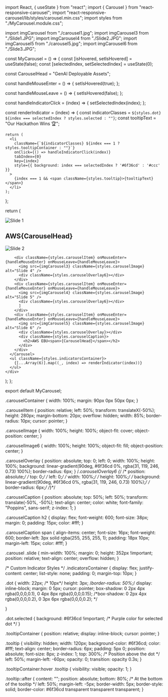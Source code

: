 
import React, { useState } from "react";
import { Carousel } from "react-responsive-carousel";
import "react-responsive-carousel/lib/styles/carousel.min.css";
import styles from "./MyCarousel.module.css";

import imgCarousel from "./carousel1.jpg";
import imgCarousel3 from "./Slide1.JPG";
import imgCarousel4 from "./Slide2.JPG";
import imgCarousel5 from "./carousel5.jpg";
import imgCarousel6 from "./Slide3.JPG";

const MyCarousel = () => {
  const [isHovered, setIsHovered] = useState(false);
  const [selectedIndex, setSelectedIndex] = useState(0);
  
  const CarouselHead = "GenAI Deployable Assets";

  const handleMouseEnter = () => {
    setIsHovered(true);
  };

  const handleMouseLeave = () => {
    setIsHovered(false);
  };

  const handleIndicatorClick = (index) => {
    setSelectedIndex(index);
  };

  const renderIndicator = (index) => {
    const indicatorClasses = `${styles.dot} ${index === selectedIndex ? styles.selected : ""}`;
    const tooltipText = "Our Hackathon Wins 🏆";

    return (
      <li
        className={`${indicatorClasses} ${index === 1 ? styles.tooltipContainer : ""}`}
        onClick={() => handleIndicatorClick(index)}
        tabIndex={0}
        key={index}
        style={{ background: index === selectedIndex ? '#6f36cd' : '#ccc' }}
      >
        {index === 1 && <span className={styles.tooltip}>{tooltipText}</span>}
      </li>
    );
  };

  return (
    <div className={styles.carouselContainer}>
      <Carousel
        selectedItem={selectedIndex}
        onChange={handleIndicatorClick}
        showArrows={false}
        showThumbs={false}
        showIndicators={false}
        infiniteLoop={true}
        autoPlay={!isHovered}
        showStatus={false}
        interval={2000}
        stopOnHover={false}
        className={styles.customIndicator}
      >
        <div className={styles.carouselItem} onMouseEnter={handleMouseEnter} onMouseLeave={handleMouseLeave}>
          <img src={imgCarousel} className={styles.carouselImage} alt="Slide 1" />
          <div className={styles.carouselOverlay}></div>
          <div className={styles.carouselCaption}>
            <h2>AWS<span>{CarouselHead}</span></h2>
          </div>
        </div>
        <div className={styles.carouselItem} onMouseEnter={handleMouseEnter} onMouseLeave={handleMouseLeave}>
          <img src={imgCarousel6} className={styles.carouselImage6} alt="Slide 2" />
          <div className={styles.carouselOverlay6}></div>
        </div>
        
        <div className={styles.carouselItem} onMouseEnter={handleMouseEnter} onMouseLeave={handleMouseLeave}>
          <img src={imgCarousel3} className={styles.carouselImage} alt="Slide 4" />
          <div className={styles.carouselOverlay6}></div>
        </div>
        <div className={styles.carouselItem} onMouseEnter={handleMouseEnter} onMouseLeave={handleMouseLeave}>
          <img src={imgCarousel4} className={styles.carouselImage} alt="Slide 5" />
          <div className={styles.carouselOverlay6}></div>
          ]
        </div>
        <div className={styles.carouselItem} onMouseEnter={handleMouseEnter} onMouseLeave={handleMouseLeave}>
          <img src={imgCarousel5} className={styles.carouselImage} alt="Slide 6" />
          <div className={styles.carouselOverlay}></div>
          <div className={styles.carouselCaption}>
            <h2>AWS EBU<span>{CarouselHead}</span></h2>
          </div>
        </div>
      </Carousel>
      <ul className={styles.indicatorsContainer}>
        {[...Array(6)].map((_, index) => renderIndicator(index))}
      </ul>
    </div>
  );
};

export default MyCarousel;


.carouselContainer {
  width: 100%;
  margin: 90px 0px 50px 0px;
}

.carouselItem {
  position: relative;
  left: 50%;
  transform: translateX(-50%);
  height: 280px;
  margin-bottom: 20px;
  overflow: hidden;
  width: 85%;
  border-radius: 10px;
  cursor: pointer;
}

.carouselImage {
  width: 100%;
  height: 100%;
  object-fit: cover;
  object-position: center;
}

.carouselImage6 {
  width: 100%;
  height: 100%;
  object-fit: fill;
  object-position: center;
}

.carouselOverlay {
  position: absolute;
  top: 0;
  left: 0;
  width: 100%;
  height: 100%;
  background: linear-gradient(90deg, #6f36cd 0%, rgba(31, 119, 246, 0.73) 100%);
  border-radius: 6px;
}
/*.carouselOverlay6 {*/
/*  position: absolute;*/
/*  top: 0;*/
/*  left: 0;*/
/*  width: 100%;*/
/*  height: 100%;*/
/*  background: linear-gradient(90deg, #6f36cd 0%, rgba(31, 119, 246, 0.73) 100%);*/
/*  border-radius: 6px;*/
/*}*/

.carouselCaption {
  position: absolute;
  top: 50%;
  left: 50%;
  transform: translate(-50%, -50%);
  text-align: center;
  color: white;
  font-family: "Poppins", sans-serif;
  z-index: 1;
}

.carouselCaption h2 {
  display: flex;
  font-weight: 600;
  font-size: 38px;
  margin: 0;
  padding: 15px;
  color: #fff;
}

.carouselCaption span {
  align-items: center;
  font-size: 16px;
  font-weight: 600;
  border-left: 3px solid rgba(255, 255, 255, 1);
  padding: 18px 10px;
  margin-left: 15px;
  color: #fff;
}

.carousel .slide {
  min-width: 100%;
  margin: 0;
  height: 352px !important;
  position: relative;
  text-align: center;
  overflow: hidden;
}


/* Custom Indicator Styles */
.indicatorsContainer {
  display: flex;
  justify-content: center;
  list-style: none;
  padding: 0;
  margin-top: 10px;
}

.dot {
  width: 22px; /* 10px*/
  height: 3px;
  /*border-radius: 50%;*/
  display: inline-block;
  margin: 0 5px;
  cursor: pointer;
box-shadow: 0 2px 4px rgba(0,0,0,0.1), 0 4px 8px rgba(0,0,0,0.15);
 /*box-shadow: 0 2px 4px rgba(0,0,0,0.2), 0 3px 6px rgba(0,0,0,0.2); */
 
 
  
}

.dot.selected {
  background: #6f36cd !important; /* Purple color for selected dot */
}


.tooltipContainer {
  position: relative;
  display: inline-block;
  cursor: pointer;
}

.tooltip {
  visibility: hidden;
  width: 120px;
  background-color: #6f36cd;
  color: #fff;
  text-align: center;
  border-radius: 6px;
  padding: 5px 0;
  position: absolute;
  font-size: 8px;
  z-index: 1;
  top: 300%; /* Position above the dot */
  left: 50%;
  margin-left: -60px;
  opacity: 0;
  transition: opacity 0.3s;
}

.tooltipContainer:hover .tooltip {
  visibility: visible;
  opacity: 1;
}

.tooltip::after {
  content: "";
  position: absolute;
  bottom: 80%; /* At the bottom of the tooltip */
  left: 50%;
  margin-left: -5px;
  border-width: 5px;
  border-style: solid;
  border-color: #6f36cd transparent transparent transparent;
}
